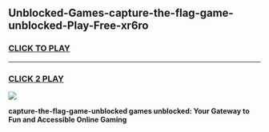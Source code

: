 
## Unblocked-Games-capture-the-flag-game-unblocked-Play-Free-xr6ro
<h3>
<a href="https://premium76.site?title=capture-the-flag-game-unblocked&ref=22A">CLICK TO PLAY</a></h3>
<hr>

<h3>
<a href="https://premium76.site?title=capture-the-flag-game-unblocked&ref=22A">CLICK 2 PLAY</a>
  
</h3>

<a href="https://premium76.site?title=capture-the-flag-game-unblocked&ref=22A"><img src="https://clearcache.store/games.png"></a>


**capture-the-flag-game-unblocked games unblocked: Your Gateway to Fun and Accessible Online Gaming**
